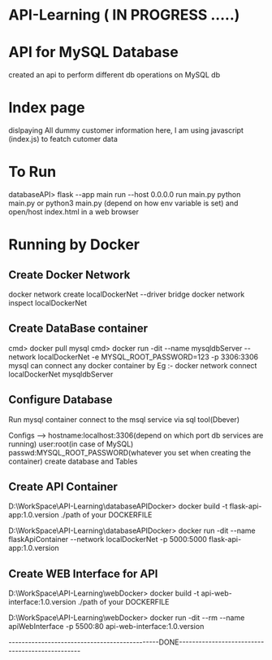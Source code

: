 # API-Learning  ( IN PROGRESS .....)

# API for MySQL Database
created an api to perform different db operations on MySQL db 

# Index page
dislpaying All dummy customer information
here, I am using javascript (index.js) to featch cutomer data

# To Run
databaseAPI> flask --app main run --host 0.0.0.0
run main.py 
python main.py or python3 main.py (depend on how env variable is set)
and 
open/host index.html in a web browser

# Running by Docker
## Create Docker Network
docker network create localDockerNet --driver bridge
docker network inspect localDockerNet

## Create DataBase container
cmd> docker pull mysql
cmd> docker run -dit --name mysqldbServer --network localDockerNet -e MYSQL_ROOT_PASSWORD=123 -p 3306:3306 mysql
can connect any docker container by Eg :- docker network connect localDockerNet mysqldbServer

## Configure Database
Run mysql container connect to the msql service via sql tool(Dbever)

Configs --> hostname:localhost:3306(depend on which port db services are running) user:root(in case of MySQL) passwd:MYSQL_ROOT_PASSWORD(whatever you set when creating the container)
create database and Tables

## Create API Container
D:\WorkSpace\API-Learning\databaseAPIDocker> docker build -t flask-api-app:1.0.version ./path of your DOCKERFILE

D:\WorkSpace\API-Learning\databaseAPIDocker> docker run -dit --name flaskApiContainer --network localDockerNet -p 5000:5000 flask-api-app:1.0.version

## Create WEB Interface for API
D:\WorkSpace\API-Learning\webDocker> docker build -t api-web-interface:1.0.version ./path of your DOCKERFILE

D:\WorkSpace\API-Learning\webDocker> docker run -dit --rm --name apiWebInterface -p 5500:80 api-web-interface:1.0.version

----------------------------------------------DONE------------------------------------------------
